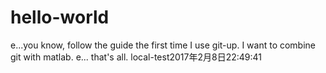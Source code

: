 # hello-world
e...you know, follow the guide
the first time I use git-up.
I want to combine git with matlab.
e... that's all.
local-test2017年2月8日22:49:41